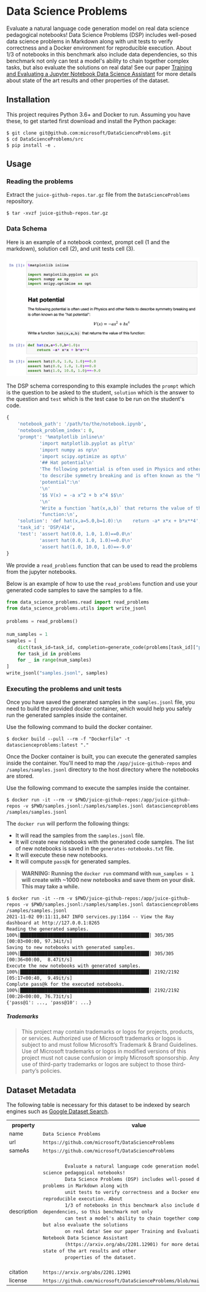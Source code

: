 # Data Science Problems

Evaluate a natural language code generation model on real data science pedagogical notebooks! Data Science Problems (DSP) includes well-posed data science problems in Markdown along with unit tests to verify correctness and a Docker environment for reproducible execution. About 1/3 of notebooks in this benchmark also include data dependencies, so this benchmark not only can test a model's ability to chain together complex tasks, but also evaluate the solutions on real data! See our paper [Training and Evaluating a Jupyter Notebook Data Science Assistant](https://arxiv.org/abs/2201.12901) for more details about state of the art results and other properties of the dataset.

## Installation

This project requires Python 3.6+ and Docker to run. Assuming you have these, to get started first download and install the Python package:

```
$ git clone git@github.com:microsoft/DataScienceProblems.git
$ cd DataScienceProblems/src
$ pip install -e .
```

## Usage

### Reading the problems

Extract the `juice-github-repos.tar.gz` file from the `DataScienceProblems` repository.

```
$ tar -xvzf juice-github-repos.tar.gz
```

### Data Schema

Here is an example of a notebook context, prompt cell (1 and the markdown), solution cell (2), and unit tests cell (3).

![example problem](example.png)

The DSP schema corresponding to this example includes the `prompt` which is the question to be asked to the student, `solution` which is the answer to the question and `test` which is the test case to be run on the student's code.

```python
{
    'notebook_path': '/path/to/the/notebook.ipynb',
    'notebook_problem_index': 0,
    'prompt': '%matplotlib inline\n'
            'import matplotlib.pyplot as plt\n'
            'import numpy as np\n'
            'import scipy.optimize as opt\n'
            '## Hat potential\n'
            'The following potential is often used in Physics and other fields '
            'to describe symmetry breaking and is often known as the "hat '
            'potential":\n'
            '\n'
            '$$ V(x) = -a x^2 + b x^4 $$\n'
            '\n'
            'Write a function `hat(x,a,b)` that returns the value of this '
            'function:\n',
    'solution': 'def hat(x,a=5.0,b=1.0):\n    return -a* x*x + b*x**4',
    'task_id': 'DSP/414',
    'test': 'assert hat(0.0, 1.0, 1.0)==0.0\n'
            'assert hat(0.0, 1.0, 1.0)==0.0\n'
            'assert hat(1.0, 10.0, 1.0)==-9.0'
}
```

We provide a `read_problems` function that can be used to read the problems from the jupyter notebooks. 

Below is an example of how to use the `read_problems` function and use your generated code samples to save the samples to a file.


```python
from data_science_problems.read import read_problems
from data_science_problems.utils import write_jsonl

problems = read_problems()

num_samples = 1
samples = [
    dict(task_id=task_id, completion=generate_code(problems[task_id]["prompt"]))
    for task_id in problems
    for _ in range(num_samples)
]
write_jsonl("samples.jsonl", samples)
```


### Executing the problems and unit tests

Once you have saved the generated samples in the `samples.jsonl` file, you need to build the provided docker container, which would help you safely run the generated samples inside the container.

Use the following command to build the docker container.

```
$ docker build --pull --rm -f "Dockerfile" -t datascienceproblems:latest "."
```

Once the Docker container is built, you can execute the generated samples inside the container. You'll need to map the `/app/juice-github-repos` and `/samples/samples.jsonl` directory to the host directory where the notebooks are stored.

Use the following command to execute the samples inside the container.  

```
$ docker run -it --rm -v $PWD/juice-github-repos:/app/juice-github-repos -v $PWD/samples.jsonl:/samples/samples.jsonl datascienceproblems /samples/samples.jsonl
```


The `docker run` will perform the following things:

- It will read the samples from the `samples.jsonl` file.
- It will create new notebooks with the generated code samples. The list of new notebooks is saved in the `generates-notebooks.txt` file.
- It will execute these new notebooks.
- It will compute `pass@k` for generated samples. 

> **WARNING: Running the `docker run` command with `num_samples = 1` will create with ~1000 new notebooks and save them on your disk. This may take a while.**

```
$ docker run -it --rm -v $PWD/juice-github-repos:/app/juice-github-repos -v $PWD/samples.jsonl:/samples/samples.jsonl datascienceproblems /samples/samples.jsonl
2021-11-02 09:11:11,847 INFO services.py:1164 -- View the Ray dashboard at http://127.0.0.1:8265
Reading the generated samples.
100%|███████████████████████████████████████████████| 305/305 [00:03<00:00, 97.34it/s]
Saving to new notebooks with generated samples.
100%|███████████████████████████████████████████████| 305/305 [00:36<00:00,  8.47it/s]
Execute the new notebooks with generated samples.
100%|███████████████████████████████████████████████| 2192/2192 [05:17<00:40,  9.49it/s]
Complute pass@k for the executed notebooks.
100%|███████████████████████████████████████████████| 2192/2192 [00:28<00:00, 76.73it/s]
{'pass@1': ..., 'pass@10': ...}
```

##### Trademarks

> This project may contain trademarks or logos for projects, products, or services. Authorized use of Microsoft trademarks or logos is subject to and must follow Microsoft’s Trademark & Brand Guidelines. Use of Microsoft trademarks or logos in modified versions of this project must not cause confusion or imply Microsoft sponsorship. Any use of third-party trademarks or logos are subject to those third-party’s policies.

## Dataset Metadata

The following table is necessary for this dataset to be indexed by search
engines such as <a href="https://g.co/datasetsearch">Google Dataset Search</a>.
<div itemscope itemtype="http://schema.org/Dataset">
<table>
  <tr>
    <th>property</th>
    <th>value</th>
  </tr>
  <tr>
    <td>name</td>
    <td><code itemprop="name">Data Science Problems</code></td>
  </tr>
  <tr>
    <td>url</td>
    <td><code itemprop="url">https://github.com/microsoft/DataScienceProblems</code></td>
  </tr>
  <tr>
    <td>sameAs</td>
    <td><code itemprop="sameAs">https://github.com/microsoft/DataScienceProblems</code></td>
  </tr>
  <tr>
    <td>description</td>
    <td><code itemprop="description">
        Evaluate a natural language code generation model on real data science pedagogical notebooks! 
        Data Science Problems (DSP) includes well-posed data science problems in Markdown along with 
        unit tests to verify correctness and a Docker environment for reproducible execution. About 
        1/3 of notebooks in this benchmark also include data dependencies, so this benchmark not only 
        can test a model's ability to chain together complex tasks, but also evaluate the solutions 
        on real data! See our paper Training and Evaluating a Jupyter Notebook Data Science Assistant 
        (https://arxiv.org/abs/2201.12901) for more details about state of the art results and other 
        properties of the dataset.
	</code></td>
  </tr>
  <tr>
    <td>citation</td>
    <td><code itemprop="citation">https://arxiv.org/abs/2201.12901</code></td>
  </tr>
  <tr>
    <td>license</td>
    <td><code itemprop="license">https://github.com/microsoft/DataScienceProblems/blob/main/LICENSE.txt</code></td>
  </tr>
</table>
</div>

